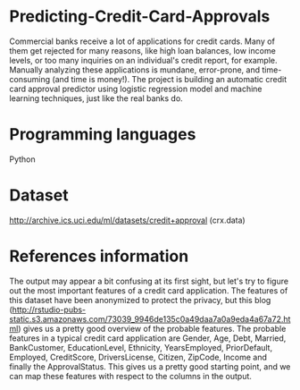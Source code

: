 # Predicting-Credit-Card-Approvals
Commercial banks receive a lot of applications for credit cards. Many of them get rejected for many reasons, like high loan balances, low income levels, or too many inquiries on an individual's credit report, for example. Manually analyzing these applications is mundane, error-prone, and time-consuming (and time is money!). The project is building an automatic credit card approval predictor using logistic regression model and machine learning techniques, just like the real banks do.
# Programming languages
Python

# Dataset
http://archive.ics.uci.edu/ml/datasets/credit+approval (crx.data)

# References information
The output may appear a bit confusing at its first sight, but let's try to figure out the most important features of a credit card application. The features of this dataset have been anonymized to protect the privacy, but this blog (http://rstudio-pubs-static.s3.amazonaws.com/73039_9946de135c0a49daa7a0a9eda4a67a72.html) gives us a pretty good overview of the probable features. The probable features in a typical credit card application are Gender, Age, Debt, Married, BankCustomer, EducationLevel, Ethnicity, YearsEmployed, PriorDefault, Employed, CreditScore, DriversLicense, Citizen, ZipCode, Income and finally the ApprovalStatus. This gives us a pretty good starting point, and we can map these features with respect to the columns in the output.
